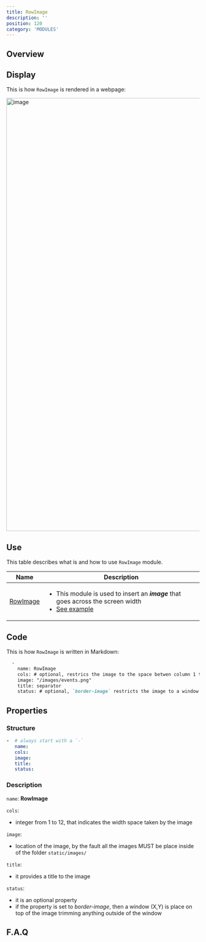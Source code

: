 ```yaml
---
title: RowImage
description: ''
position: 120
category: 'MODULES'
---
```

## Overview

## Display

This is how `RowImage` is rendered in a webpage:

<img width="1130" alt="image" src="https://user-images.githubusercontent.com/3258579/146674618-8a39d80f-325d-4de6-b17d-2fe36474a12b.png">

## Use
This table describes what is and how to use `RowImage` module.

<table>
<thead>
      <tr>
            <th>Name</th>
            <th>Description</th>
      </tr>
</thead>
<tbody>
      <tr>
            <td><a href="./#rowimage" target="_blank">RowImage</a></td>
            <td>
                  <ul>
                        <li>This module is used to insert an <b><i>image</i></b> that goes across the screen width</li>
                        <li><a href="#rowimage" >See example</a></li>
                  </ul>
            </td>
      </tr>
</tbody>
</table>



## Code
This is how `RowImage` is written in Markdown:

```md [oma_github_pages/content/index.md]
  -
    name: RowImage
    cols: # optional, restrics the image to the space betwen column 1 to 12
    image: "/images/events.png"
    title: separator
    status: # optional, `border-image` restricts the image to a window X, Y

```
## Properties
### Structure
```yml
-  # always start with a `-`
   name:
   cols:
   image:
   title: 
   status:
```

### Description
`name`: **RowImage**

`cols`: 
* integer from 1 to 12, that indicates the width space taken by the image

`image`:
* location of the image, by the fault all the images MUST be place inside of the folder `static/images/`


`title`: 
* it provides a title to the image

`status`:
* it is an optional property
* if the property is set to *border-image*, then a window (X,Y) is place on top of the image trimming anything outside of the window

## F.A.Q